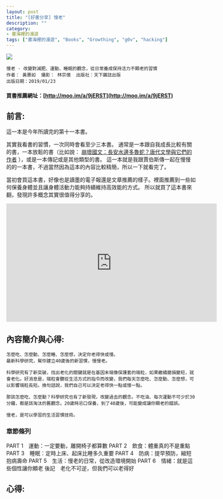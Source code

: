 ```yaml
---
layout: post
title: "[好書分享] 慢老"
description: ""
category: 
- 書海裡的漫遊
tags: ["書海裡的漫遊", "Books", "Growthing", "g0v", "hacking"]
---
```


<div><a href="http://moo.im/a/9jERST" title="慢老"><img src="https://cdn.readmoo.com/cover/8d/6bfcl5b_210x315.jpg?v=0"></a></div>

```
慢老 - 改變對減肥、運動、睡眠的觀念，從日常養成保持活力不顯老的習慣
作者： 黃惠如  攝影： 林宗億  出版社：天下雜誌出版 
出版日期：2019/01/23 
```

#### 買書推薦網址：[http://moo.im/a/9jERST](http://moo.im/a/9jERST)

## 前言:

這一本是今年所讀完的第十一本書。 

其實我看書的習慣，一次同時會看至少三本書。 通常是一本跟自我成長比較有關的書，一本放鬆的書（比如說： [崩壞國文：長安水邊多魯蛇？唐代文學與它們的作者](http://www.evanlin.com/reading-poet/) ），或是一本傳記或是其他類型的書。 這一本就是我跟賈伯斯傳一起在慢慢的的一本書，不過當然因為這本的內容比較精簡，所以一下就看完了。 

當初會買這本書，好像也是讀墨的電子報還是文章推薦的樣子。裡面推薦到一些如何保養身體並且讓身體活動力能夠持續維持高效能的方式。 所以就買了這本書來翻，發現許多概念其實很值得分享的。

<iframe width="560" height="315" src="https://www.youtube.com/embed/hiA_jM7taAE" frameborder="0" allow="accelerometer; autoplay; clipboard-write; encrypted-media; gyroscope; picture-in-picture" allowfullscreen></iframe>

## 內容簡介與心得:

```
怎麼吃、怎麼動、怎麼睡、怎麼想，決定你老得快或慢。
最新科學研究，幫你建立40歲後的新習慣，慢慢老。

科學研究有了新突破，找出老化的關鍵就是在基因末端像保護套的端粒，如果繼續磨損變短，就會老化。好消息是，端粒會聽從生活方式的指令而改變，我們每天怎麼吃、怎麼動、怎麼想，可以影響端粒長短。換句話說，我們自己可以決定老得快一點或慢一點。

那該怎麼吃、怎麼動？科學研究也有了新發現，改變過去的觀念。不吃油、每次運動不可少於30分鐘，都是該淘汰的舊觀念。20歲時忌口保養，到了40歲後，可能變成讓你顯老的錯誤。

慢老，是可以學習的生活習慣技術。
```

### 章節條列

PART 1　運動：一定要動，離開椅子都算數
PART 2　飲食：體重真的不是重點
PART 3　睡眠：定時上床、起床比睡多久重要
PART 4　防病：提早預防，縮短抱病壽命
PART 5　生活：慢老的日常，從改造環境開始
PART 6　情緒：就是這些個性讓你顯老
後記　老化不可逆，但我們可以老得好



## 心得:

